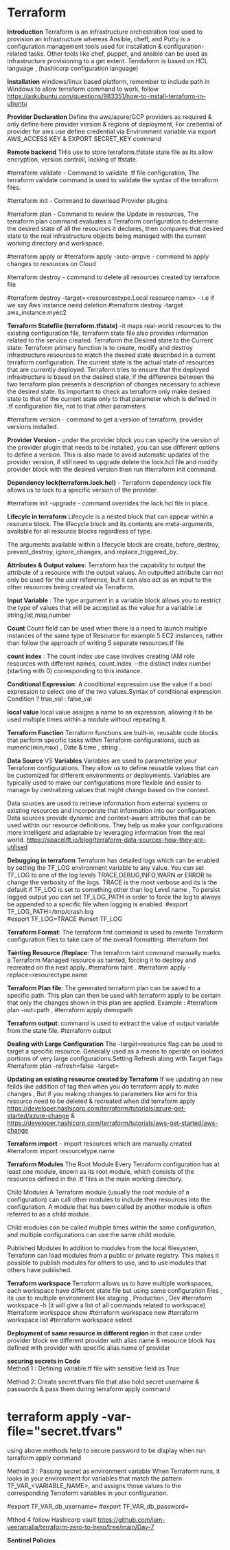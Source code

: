# Terraform

**Introduction** Terraform is an infrastructure orchestration tool used to provision an infrastructure whereas Ansible, cheff, and Putty is a configuration management tools used for installation & configuration-related tasks. Other tools like chef, puppet, and ansible can be used as infrastructure provisioning to a get extent. Terrdaform is based on HCL language , (hashicorp configuration language)

**Installation** windows/linux based platform, remember to include path in Windows to allow terraform command to work, follow https://askubuntu.com/questions/983351/how-to-install-terraform-in-ubuntu

**Provider Declaration**
Define the aws/azure/GCP providers as required & only define here provider version & regions of deployment, For credential of provider for aws use define credential via Environment variable via export AWS_ACCESS KEY & EXPORT SECRET_KEY command 

**Remote backend** THis use to store terraform.tfstate state file as its allow encryption, version controll, locking of tfstate.

#terraform validate  - Command to validate .tf file configuration, The terraform validate command is used to validate the syntax of the terraform files.

#terraform init   - Command to download Provider plugins

#terraform plan   - Command to review the Update in resources, The terraform plan command evaluates a Terraform configuration to determine the desired state of all the resources it declares, then compares that desired state to the real infrastructure objects being managed with the current 
  working directory and workspace.
  
#terraform apply  or  #terraform apply -auto-arrpve  - command to apply changes to resources on Cloud

#terraform destroy  - command to delete all resources created by terraform file

#terraform destroy -target=<resourcestype.Local resource name>  - i.e if we say Aws instance need deletion #terraform destroy -target aws_instance.myec2

**Terraform Statefile (terraform.tfstate)**  -it maps real-world resources to the existing configuration file, terraform state file also provides information related to the service created.
Terraform the Desired state to the Current state: Terraform primary function is to create, modify and destroy infrastructure resources to match the desired state described in a current terraform configuration. The current state is the actual state of resources that are currently deployed. Terraform tries to ensure that the deployed infrastructure is based on the desired state, if the difference between the two terraform plan presents a description of changes necessary to achieve the desired state. Its important to check as terraform only make desired state to that of the current state only to that parameter which is defined in .tf configuration file, not to that other parameters 

#terraform version  - command to get a version of terraform, provider versions installed.

**Provider Version** - under the provider block you can specify the version of the provider plugin that needs to be installed, you can use different options to define a version. This is also made to avoid automatic updates of the provider version, if still need to upgrade delete the lock.hcl file and modify provider block with the desired version then run #terraform init command.

**Dependency lock(terraform.lock.hcl)** - Terraform dependency lock file allows us to lock to a specific version of the provider.

#terraform init -upgrade  - command overrides the lock.hcl file in place.

**Lifecyle in terraform** Lifecycle is a nested block that can appear within a resource block. The lifecycle block and its contents are meta-arguments, available for all resource blocks regardless of type.

The arguments available within a lifecycle block are create_before_destroy, prevent_destroy, ignore_changes, and replace_triggered_by. 

**Attributes & Output values**: Terraform has the capability to output the attribute of a resource with the output values. An outputted attribute can not only be used for the user reference, but it can also act as an input to the other resources being created via Terraform. 

**Input Variable** : The type argument in a variable block allows you to restrict the type of values that will be accepted as the value for a variable i.e string,list,map,number 

**Count** Count field can be used when there is a need to launch multiple instances of the same type of Resource for example 5 EC2 instances, rather than follow the approach of writing 5 separate resources.tf file 

**count index** : The count index use case involves creating  IAM role resources with different names, count.index  --the distinct index number (starting with 0) corresponding to this instance.

**Conditional Expression**: A conditional expression use the value if a bool expression to select one of the two values.Syntax of conditional expression  Condition ? true_val : false_val

**local value** local value assigns a name to an expression, allowing it to be used multiple times within a module without repeating it.

**Terraform Function** Terraform functions are built-in, reusable code blocks that perform specific tasks within Terraform configurations, such as numeric(min,max) , Date & time , string .

**Data Source** VS **Variables** 
Variables are used to parameterize your Terraform configurations. They allow us to define reusable values that can be customized for different environments or deployments. Variables are typically used to make our configurations more flexible and easier to manage by centralizing values that might change based on the context.

Data sources are used to retrieve information from external systems or existing resources and incorporate that information into our configuration. Data sources provide dynamic and context-aware attributes that can be used within our resource definitions. They help us make your configurations more intelligent and adaptable by leveraging information from the real world. https://spacelift.io/blog/terraform-data-sources-how-they-are-utilised 


**Debugging in terraform**   Terraform has detailed logs which can be enabled by setting the TF_LOG environment variable to any value. You can set TF_LOG to one of the log levels TRACE,DEBUG,INFO,WARN or ERROR to change the verbosity of the logs.  TRACE is the most verbose and its is the default if TF_LOG is set to something other than log Level name , To persist logged output you can set TF_LOG_PATH in order to force the log to always be appended to a specific file when logging is enabled.
 #export TF_LOG_PATH=/tmp/crash.log  
 #export TF_LOG=TRACE
 #unset TF_LOG

**Terraform Format**: The terraform fmt command is used to rewrite Terraform configuration files to take care of the overall formatting. 
    #terraform fmt
    
**Tainting Resource /Replace**: The terraform taint command manually marks a Terraform Managed resource as tainted, forcing it to destroy and recreated on the next apply. #terraform taint <resource type>.<name of resource>
  #terraform apply -replace=resourectype.name

**Terraform Plan file**:  The generated terraform plan can be saved to a specific path. This plan can then be used with terraform apply to be certain that only the changes shown in this plan are applied. Example :   #terraform plan -out=path  , #terraform apply demopath

**Terraform output**: command is used to extract the value of output variable from the state file. #terraform output

**Dealing with Large Configuration**   The -target=resource flag can be used to target a specific resource. Generally used as a means to operate on isolated portions of very large configurations.Setting Refresh along with Target flags #terraform plan -refresh=false -target=<resources type.Local resource name> 

**Updating an existing resource created by Terraform** If we updating an new feilds like addition of tag then when you do terraform apply to make changes , But if you making changes to parameters like ami for this resource need to be deleted & recreated when did terraform apply 
 https://developer.hashicorp.com/terraform/tutorials/azure-get-started/azure-change   & https://developer.hashicorp.com/terraform/tutorials/aws-get-started/aws-change

**Terraform import** - import resources which are manually created #terraform import resourcetype.name <instanceiddetails or name>

**Terraform Modules** 
The Root Module
Every Terraform configuration has at least one module, known as its root module, which consists of the resources defined in the .tf files in the main working directory.

Child Modules
A Terraform module (usually the root module of a configuration) can call other modules to include their resources into the configuration. A module that has been called by another module is often referred to as a child module.

Child modules can be called multiple times within the same configuration, and multiple configurations can use the same child module.

Published Modules
In addition to modules from the local filesystem, Terraform can load modules from a public or private registry. This makes it possible to publish modules for others to use, and to use modules that others have published.

**Terraform workspace**
Terraform allows us to have multiple workspaces, each workspace have different state file but using same configuration files , its use to multiple environment like staging , Production , Dev 
                #terraform workspace -h   (it will give a list of all commands related to workspace)
                #terraform workspace show
                #terraform workspace new <workspacename>
                #terraform workspace list
                #terraform workspace select <workspacename>

**Deployment of same resource in different region** in that case under provider block we different provider with alias name & resource block has defined with provider with specific alias name of provider 

**securing secrets in Code**  
Method 1 : Defining variable.tf file with sensitive field as True 

Method 2: Create secret.tfvars file that also hold secret username & passwords & pass them during terraform apply command 
  # terraform apply -var-file="secret.tfvars"

using above methods help to secure password to be display when run terraform apply command 

Method 3 : Passing secret as environment variable 
When Terraform runs, it looks in your environment for variables that match the pattern TF_VAR_<VARIABLE_NAME>, and assigns those values to the corresponding Terraform variables in your configuration.

#export TF_VAR_db_username=
#export TF_VAR_db_password=

Mthod 4 follow Hashicorp vault https://github.com/iam-veeramalla/terraform-zero-to-hero/tree/main/Day-7

**Sentinel Policies**

                
